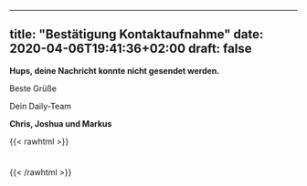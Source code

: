  ---
title: "Bestätigung Kontaktaufnahme"
date: 2020-04-06T19:41:36+02:00
draft: false
---

**Hups, deine Nachricht konnte nicht gesendet werden.** 

Beste Grüße

Dein Daily-Team

**Chris, Joshua und Markus**

{{< rawhtml >}}
 <div style="margin-top: 20px;">
 <a href="/." class="btn btn-primary" style="color:white">Zurück zur Startseite</a>
 </div>
{{< /rawhtml >}}